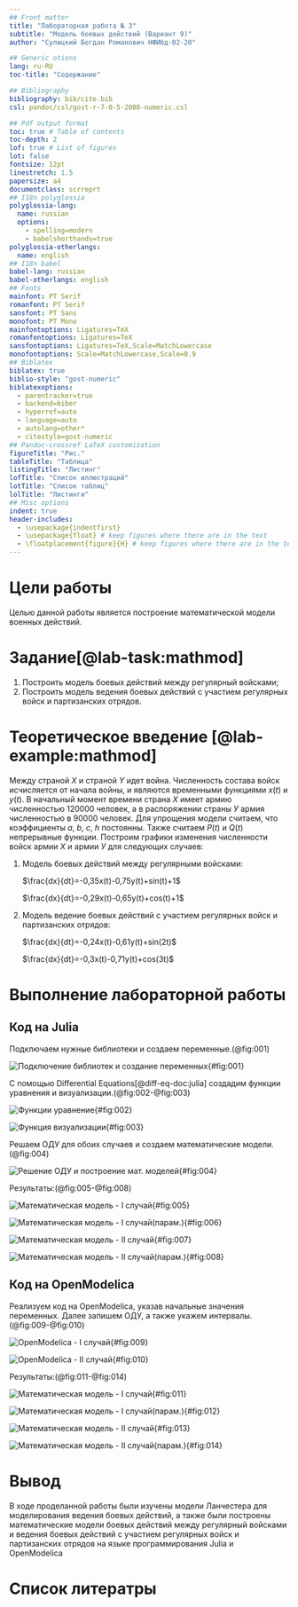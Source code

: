 ```yaml
---
## Front matter
title: "Лабораторная работа № 3"
subtitle: "Модель боевых действий (Вариант 9)"
author: "Сулицкий Богдан Романович НФИбд-02-20"

## Generic otions
lang: ru-RU
toc-title: "Содержание"

## Bibliography
bibliography: bib/cite.bib
csl: pandoc/csl/gost-r-7-0-5-2008-numeric.csl

## Pdf output format
toc: true # Table of contents
toc-depth: 2
lof: true # List of figures
lot: false
fontsize: 12pt
linestretch: 1.5
papersize: a4
documentclass: scrreprt
## I18n polyglossia
polyglossia-lang:
  name: russian
  options:
	- spelling=modern
	- babelshorthands=true
polyglossia-otherlangs:
  name: english
## I18n babel
babel-lang: russian
babel-otherlangs: english
## Fonts
mainfont: PT Serif
romanfont: PT Serif
sansfont: PT Sans
monofont: PT Mono
mainfontoptions: Ligatures=TeX
romanfontoptions: Ligatures=TeX
sansfontoptions: Ligatures=TeX,Scale=MatchLowercase
monofontoptions: Scale=MatchLowercase,Scale=0.9
## Biblatex
biblatex: true
biblio-style: "gost-numeric"
biblatexoptions:
  - parentracker=true
  - backend=biber
  - hyperref=auto
  - language=auto
  - autolang=other*
  - citestyle=gost-numeric
## Pandoc-crossref LaTeX customization
figureTitle: "Рис."
tableTitle: "Таблица"
listingTitle: "Листинг"
lofTitle: "Список иллюстраций"
lotTitle: "Список таблиц"
lolTitle: "Листинги"
## Misc options
indent: true
header-includes:
  - \usepackage{indentfirst}
  - \usepackage{float} # keep figures where there are in the text
  - \floatplacement{figure}{H} # keep figures where there are in the text
---
```



# Цели работы

Целью данной работы является построение математической модели военных действий.

# Задание[@lab-task:mathmod]

1. Построить модель боевых действий между регулярный войсками;
2. Построить модель ведения боевых действий с участием регулярных войск и партизанских отрядов.

# Теоретическое введение [@lab-example:mathmod]

Между страной $Х$ и страной $Y$ идет война. Численность состава войск исчисляется от начала войны, и являются временными функциями $x(t)$ и $y(t)$. В начальный момент времени страна $Х$ имеет армию численностью $120000$ человек, а в распоряжении страны $У$ армия численностью в $90000$ человек. Для упрощения модели считаем, что коэффициенты $a$, $b$, $c$, $h$ постоянны. Также считаем $P(t)$ и $Q(t)$ непрерывные функции.
Построим графики изменения численности войск армии $Х$ и армии $У$ для следующих случаев:

1. Модель боевых действий между регулярными войсками:
    
    $\frac{dx}{dt}=-0,35x(t)-0,75y(t)+sin(t)+1$

    $\frac{dx}{dt}=-0,29x(t)-0,65y(t)+cos(t)+1$

2. Модель ведение боевых действий с участием регулярных войск и партизанских отрядов:

    $\frac{dx}{dt}=-0,24x(t)-0,61y(t)+sin(2t)$

    $\frac{dx}{dt}=-0,3x(t)-0,71y(t)+cos(3t)$


# Выполнение лабораторной работы

## Код на Julia

Подключаем нужные библиотеки и создаем переменные.(@fig:001)

![Подключение библиотек и создание переменных](./image/01.png){#fig:001}

С помощью Differential Equations[@diff-eq-doc:julia] создадим функции уравнения и визуализации.(@fig:002-@fig:003)

![Функции уравнение](./image/02.png){#fig:002}

![Функция визуализации](./image/03.png){#fig:003}

Решаем ОДУ для обоих случаев и создаем математические модели.(@fig:004)

![Решение ОДУ и построение мат. моделей](./image/04.png){#fig:004}

Результаты:(@fig:005-@fig:008)

![Математическая модель - I случай](./image/Figure_1.png){#fig:005}

![Математическая модель - I случай(парам.)](./image/Figure_1(parametric).png){#fig:006}

![Математическая модель - II случай](./image/Figure_2.png){#fig:007}

![Математическая модель - II случай(парам.)](./image/Figure_2(parametric).png){#fig:008}

## Код на OpenModelica

Реализуем код на OpenModelica, указав начальные значения переменных. Далее запишем ОДУ, а также укажем интервалы.(@fig:009-@fig:010)

![OpenModelica - I случай](./image/05.png){#fig:009}

![OpenModelica - II случай](./image/06.png){#fig:010}

Результаты:(@fig:011-@fig:014)

![Математическая модель - I случай](./image/model_1.png){#fig:011}

![Математическая модель - I случай(парам.)](./image/model_1(parametric).png){#fig:012}

![Математическая модель - II случай](./image/model_2.png){#fig:013}

![Математическая модель - II случай(парам.)](./image/model_2(parametric).png){#fig:014}

# Вывод
В ходе проделанной работы были изучены модели Ланчестера для моделирования ведения боевых действий, а также были построены математические модели боевых действий между регулярный войсками и ведения боевых действий с участием регулярных войск и партизанских отрядов на языке программирования Julia и OpenModelica

# Список литератры
